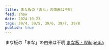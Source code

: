 ```yaml
---
title: まな板の「まな」の由来は不明
feed: show
date: 2024-10-23
tags: 39/4, 39/5, 39/6, 39/7, 39/8
publish: true
---
```

まな板の「まな」の由来は不明
[まな板 - Wikipedia](https://ja.wikipedia.org/wiki/%E3%81%BE%E3%81%AA%E6%9D%BF)
